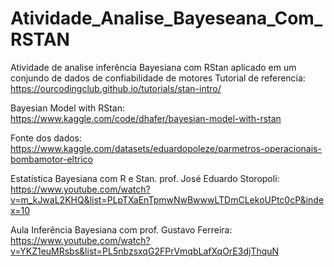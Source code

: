 # Atividade_Analise_Bayeseana_Com_RSTAN

Atividade de analise inferência Bayesiana com RStan aplicado em um conjundo de dados de confiabilidade de motores
Tutorial de referencia: https://ourcodingclub.github.io/tutorials/stan-intro/

Bayesian Model with RStan: https://www.kaggle.com/code/dhafer/bayesian-model-with-rstan

Fonte dos dados: https://www.kaggle.com/datasets/eduardopoleze/parmetros-operacionais-bombamotor-eltrico

Estatística Bayesiana com R e Stan. prof. José Eduardo Storopoli: https://www.youtube.com/watch?v=m_kJwaL2KHQ&list=PLpTXaEnTpmwNwBwwwLTDmCLekoUPtc0cP&index=10

Aula Inferência Bayesiana com prof. Gustavo Ferreira: https://www.youtube.com/watch?v=YKZ1euMRsbs&list=PL5nbzsxqG2FPrVmqbLafXqOrE3djThquN
